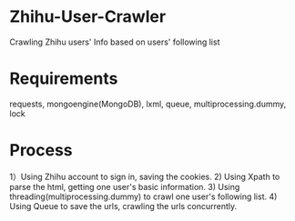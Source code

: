 # Zhihu-User-Crawler
Crawling Zhihu users' Info based on users' following list
# Requirements
requests, mongoengine(MongoDB), lxml, queue, multiprocessing.dummy, lock
# Process
1）Using Zhihu account to sign in, saving the cookies.
2) Using Xpath to parse the html, getting one user's basic information.
3) Using threading(multiprocessing.dummy) to crawl one user's following list.
4) Using Queue to save the urls, crawling the urls concurrently.
